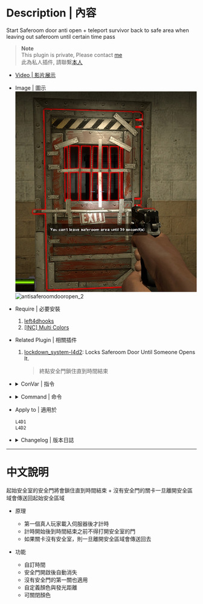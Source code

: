# Description | 內容
Start Saferoom door anti open + teleport survivor back to safe area when leaving out saferoom until certain time pass

> __Note__ <br/>
This plugin is private, Please contact [me](https://github.com/fbef0102/Game-Private_Plugin#私人插件列表-private-plugins-list)<br/>
此為私人插件, 請聯繫[本人](https://github.com/fbef0102/Game-Private_Plugin#私人插件列表-private-plugins-list)

* [Video | 影片展示](https://youtu.be/b3A14C7Qie8)

* Image | 圖示
    <br/>![antisaferoomdooropen_1](image/antisaferoomdooropen_1.jpg)
    <br/>![antisaferoomdooropen_2](image/antisaferoomdooropen_2.gif)

* Require | 必要安裝
    1. [left4dhooks](https://forums.alliedmods.net/showthread.php?t=321696)
    2. [[INC] Multi Colors](https://github.com/fbef0102/L4D1_2-Plugins/releases/tag/Multi-Colors)

* Related Plugin | 相關插件
    1. [lockdown_system-l4d2](https://github.com/fbef0102/L4D1_2-Plugins/tree/master/lockdown_system-l4d2): Locks Saferoom Door Until Someone Opens It.
        > 終點安全門鎖住直到時間結束

* <details><summary>ConVar | 指令</summary>

    * cfg/sourcemod/antisaferoomdooropen.cfg
        ```php
        // Changes how count down timer displays. (0: Disable, 1:In chat, 2: In Hint Box, 3: In center text)
        antisaferoomdooropen_countdown_announce_type "2"

        // Enable anti saferoom door open plugin. [0-Disable,1-Enable]
        antisaferoomdooropen_enable "1"

        // Enable anti saferoom door fade after open drop. [0-Disable,1-Enable]
        antisaferoomdooropen_fade "1"

        // If 1, replace saferoom door with fake door after door open
        antisaferoomdooropen_fake "1"

        // saferoom door auto open after this amount of time, even if survivors are still inside the safe room. (0=off)
        antisaferoomdooropen_force_start_time "60"

        // (L4D2) Set A Glow For The Saferoom Doors
        antisaferoomdooropen_glow_enable "1"

        // (L4D2) Set The Glow Range For Saferoom Doors
        antisaferoomdooropen_glow_range "500"

        // Allow player to leave safe area after this amount of time. (0=off) (useful if map doesn't have Start saferoom door)
        antisaferoomdooropen_left_start_area_time "41"

        // (L4D2) Set Saferoom Lock Glow Color, (0-255) Separated By Spaces.
        antisaferoomdooropen_lock_glow_color "255 0 0"

        // Turn on the plugin in these game modes. 0=All, 1=Coop, 2=Survival, 4=Versus, 8=Scavenge. Add numbers together.
        antisaferoomdooropen_modes_tog "0"

        // saferoom door anti open by survivor after this amount of time.
        antisaferoomdooropen_open "40"

        // If 1, Spawn player to safe area if player dies before door open
        antisaferoomdooropen_open_spawn_player "0"

        // If 1, return player to safe area if player spawns or takes over bot before door open.
        antisaferoomdooropen_return_player "0"

        // (L4D2) Set Saferoom Unlock Glow Color, (0-255) Separated By Spaces.
        antisaferoomdooropen_unlock_glow_color "0 255 0"
        ```
</details>

* <details><summary>Command | 命令</summary>

	None
</details>

* Apply to | 適用於
    ```
    L4D1
    L4D2
    ```

* <details><summary>Changelog | 版本日誌</summary>

    * v2.4 (2023-2-13)
        * Add a cvar 
            ```c
            // Changes how count down timer displays.
            antisaferoomdooropen_countdown_announce_type "2"
            ```

    * v2.3
        * Initial Release
</details>

- - - -
# 中文說明
起始安全室的安全門將會鎖住直到時間結束 + 沒有安全門的關卡一旦離開安全區域會傳送回起始安全區域

* 原理
	* 第一個真人玩家載入伺服器後才計時
    * 計時開始後到時間結束之前不得打開安全室的門
    * 如果關卡沒有安全室，則一旦離開安全區域會傳送回去

* 功能
	* 自訂時間
	* 安全門開啟後自動消失
	* 沒有安全門的第一關也適用
	* 自定義顏色與發光距離
	* 可關閉顏色